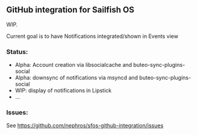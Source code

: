 ## GitHub integration for Sailfish OS

WIP.

Current goal is to have Notifications integrated/shown in Events view

### Status:

 - Alpha: Account creation via libsocialcache and buteo-sync-plugins-social
 - Alpha: downsync of notifications via msyncd and buteo-sync-plugins-social
 - WIP: display of notifications in Lipstick
 - ...

### Issues:

See https://github.com/nephros/sfos-github-integration/issues
